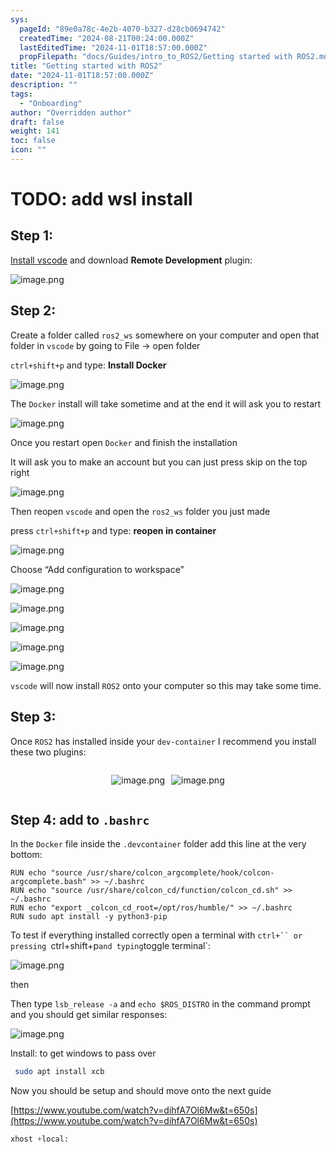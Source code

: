 ```yaml
---
sys:
  pageId: "89e0a78c-4e2b-4070-b327-d28cb0694742"
  createdTime: "2024-08-21T00:24:00.000Z"
  lastEditedTime: "2024-11-01T18:57:00.000Z"
  propFilepath: "docs/Guides/intro_to_ROS2/Getting started with ROS2.md"
title: "Getting started with ROS2"
date: "2024-11-01T18:57:00.000Z"
description: ""
tags:
  - "Onboarding"
author: "Overridden author"
draft: false
weight: 141
toc: false
icon: ""
---
```


# TODO: add wsl install

## Step 1:

[Install vscode](https://code.visualstudio.com/download) and download **Remote Development** plugin:

![image.png](https://prod-files-secure.s3.us-west-2.amazonaws.com/d518164a-d88e-44d1-a4ee-3adb3bd8bce0/efb52993-1881-4a40-b95e-6f020334f022/image.png?X-Amz-Algorithm=AWS4-HMAC-SHA256&X-Amz-Content-Sha256=UNSIGNED-PAYLOAD&X-Amz-Credential=ASIAZI2LB4666XV3UUGZ%2F20250426%2Fus-west-2%2Fs3%2Faws4_request&X-Amz-Date=20250426T190108Z&X-Amz-Expires=3600&X-Amz-Security-Token=IQoJb3JpZ2luX2VjELH%2F%2F%2F%2F%2F%2F%2F%2F%2F%2FwEaCXVzLXdlc3QtMiJGMEQCID4n%2BG0WtRtfmulWs3vhbCwGx%2Bv7D%2B21G0PlfBJEGnFwAiAE1uZ2k2e0H2ON%2B4BWe9ZyLCfQd%2BUBa%2Fa9K%2F7JLd%2Fo8ir%2FAwhKEAAaDDYzNzQyMzE4MzgwNSIMmSA0CtQn0jGX%2B%2F0aKtwD7lXpOG1JpIizW%2FzdfY7tO%2Fmay9DVzu4DuPXKavN1OL1LnDFzoTRvHwQ2lUzSNIsbL7%2Fis8P1CGWmHPRhmTZgQs4TVKBHWAYlwTy8xLRwKqynKVo4%2BRUPdNZWq6vwuyziTUr5w7p%2Btag8nbWy2T3gai19%2B%2BmQelkGh1dlixVcKM3paBOPed4qZspSM4gmXf%2Bv9hjJJYR5%2FSW9XekWT4BhpsnqoWxKkKhMfdZQN6rRm%2FOVNhTYCziYuzwoU3hQyCdJlY42kvs8RgBWJnH%2B1j%2FWGJ4lXQNYHB0ejl2ZCURl682tHVuvVBNC77mGEx7n0%2Fio4CLtc8N2GIEu6qTvz0yBzEp9tus4IcuB28s6TZgAD8H4y%2BqJZ%2Fe90Zk27ClROLdjyBlcxK%2B0462LFmPSzBeTd4qtLGHaX38EF%2BDNFK8l9kbteVQPzHHQkELIGAkB0VGGBVVtcCWRdlusmWvxWWiTDfzGF0PpX46fwu4R1Z4pWIyDbRsWuaxo27M0IKeAn9qFUvO5dNeVIclVWCgG%2BpfgNZtmy4XKkB7Fi%2BD9xWNN4u%2FDoVCCtt3u2EE27a81BBGlbc48UUpHPmaAF291vAk90RUXYPIPM1P3C6XUjFK%2BGrYrqLahXb0ooHv9Sp0wh6m0wAY6pgG3e361BIQ316cm5Sapmc1Dp2nnAhVdDo1nVuaaXTitpntdbsHXT8%2BBQnpOoo%2F0bBBtB%2FD%2FeDa6lLkMo2bJEHs%2B3%2FIESmomfHLBaWOcXU1VjAoJVDRD5Omr4Q1bnmGYE2ZyGBb2jicn4ybn4BFaW%2B9nah5InJREykMMbckxEqgkRknTMlPUCMPp9bxBAUCSwdKwlOth03jdXxQtGHn7zcifoOtYpqJE&X-Amz-Signature=10a6e3f5321c7df7ea6dbc8cebd0f69513f59d1faf6aea8a931b582a4cb38454&X-Amz-SignedHeaders=host&x-id=GetObject)

## Step 2:

Create a folder called `ros2_ws` somewhere on your computer and open that folder in `vscode` by going to File → open folder 

`ctrl+shift+p` and type: **Install Docker**

![image.png](https://prod-files-secure.s3.us-west-2.amazonaws.com/d518164a-d88e-44d1-a4ee-3adb3bd8bce0/2269dc0e-1cd5-47ff-bceb-c04ad9b2eab0/image.png?X-Amz-Algorithm=AWS4-HMAC-SHA256&X-Amz-Content-Sha256=UNSIGNED-PAYLOAD&X-Amz-Credential=ASIAZI2LB4666XV3UUGZ%2F20250426%2Fus-west-2%2Fs3%2Faws4_request&X-Amz-Date=20250426T190108Z&X-Amz-Expires=3600&X-Amz-Security-Token=IQoJb3JpZ2luX2VjELH%2F%2F%2F%2F%2F%2F%2F%2F%2F%2FwEaCXVzLXdlc3QtMiJGMEQCID4n%2BG0WtRtfmulWs3vhbCwGx%2Bv7D%2B21G0PlfBJEGnFwAiAE1uZ2k2e0H2ON%2B4BWe9ZyLCfQd%2BUBa%2Fa9K%2F7JLd%2Fo8ir%2FAwhKEAAaDDYzNzQyMzE4MzgwNSIMmSA0CtQn0jGX%2B%2F0aKtwD7lXpOG1JpIizW%2FzdfY7tO%2Fmay9DVzu4DuPXKavN1OL1LnDFzoTRvHwQ2lUzSNIsbL7%2Fis8P1CGWmHPRhmTZgQs4TVKBHWAYlwTy8xLRwKqynKVo4%2BRUPdNZWq6vwuyziTUr5w7p%2Btag8nbWy2T3gai19%2B%2BmQelkGh1dlixVcKM3paBOPed4qZspSM4gmXf%2Bv9hjJJYR5%2FSW9XekWT4BhpsnqoWxKkKhMfdZQN6rRm%2FOVNhTYCziYuzwoU3hQyCdJlY42kvs8RgBWJnH%2B1j%2FWGJ4lXQNYHB0ejl2ZCURl682tHVuvVBNC77mGEx7n0%2Fio4CLtc8N2GIEu6qTvz0yBzEp9tus4IcuB28s6TZgAD8H4y%2BqJZ%2Fe90Zk27ClROLdjyBlcxK%2B0462LFmPSzBeTd4qtLGHaX38EF%2BDNFK8l9kbteVQPzHHQkELIGAkB0VGGBVVtcCWRdlusmWvxWWiTDfzGF0PpX46fwu4R1Z4pWIyDbRsWuaxo27M0IKeAn9qFUvO5dNeVIclVWCgG%2BpfgNZtmy4XKkB7Fi%2BD9xWNN4u%2FDoVCCtt3u2EE27a81BBGlbc48UUpHPmaAF291vAk90RUXYPIPM1P3C6XUjFK%2BGrYrqLahXb0ooHv9Sp0wh6m0wAY6pgG3e361BIQ316cm5Sapmc1Dp2nnAhVdDo1nVuaaXTitpntdbsHXT8%2BBQnpOoo%2F0bBBtB%2FD%2FeDa6lLkMo2bJEHs%2B3%2FIESmomfHLBaWOcXU1VjAoJVDRD5Omr4Q1bnmGYE2ZyGBb2jicn4ybn4BFaW%2B9nah5InJREykMMbckxEqgkRknTMlPUCMPp9bxBAUCSwdKwlOth03jdXxQtGHn7zcifoOtYpqJE&X-Amz-Signature=696a4e11f5e4d06eb31da8a7e66b1302dd2caf54184aa7d0a46d4f2159a704cc&X-Amz-SignedHeaders=host&x-id=GetObject)

The `Docker` install will take sometime and at the end it will ask you to restart

![image.png](https://prod-files-secure.s3.us-west-2.amazonaws.com/d518164a-d88e-44d1-a4ee-3adb3bd8bce0/ed233f78-be33-4b1f-b89c-9c346c0e961e/image.png?X-Amz-Algorithm=AWS4-HMAC-SHA256&X-Amz-Content-Sha256=UNSIGNED-PAYLOAD&X-Amz-Credential=ASIAZI2LB4666XV3UUGZ%2F20250426%2Fus-west-2%2Fs3%2Faws4_request&X-Amz-Date=20250426T190108Z&X-Amz-Expires=3600&X-Amz-Security-Token=IQoJb3JpZ2luX2VjELH%2F%2F%2F%2F%2F%2F%2F%2F%2F%2FwEaCXVzLXdlc3QtMiJGMEQCID4n%2BG0WtRtfmulWs3vhbCwGx%2Bv7D%2B21G0PlfBJEGnFwAiAE1uZ2k2e0H2ON%2B4BWe9ZyLCfQd%2BUBa%2Fa9K%2F7JLd%2Fo8ir%2FAwhKEAAaDDYzNzQyMzE4MzgwNSIMmSA0CtQn0jGX%2B%2F0aKtwD7lXpOG1JpIizW%2FzdfY7tO%2Fmay9DVzu4DuPXKavN1OL1LnDFzoTRvHwQ2lUzSNIsbL7%2Fis8P1CGWmHPRhmTZgQs4TVKBHWAYlwTy8xLRwKqynKVo4%2BRUPdNZWq6vwuyziTUr5w7p%2Btag8nbWy2T3gai19%2B%2BmQelkGh1dlixVcKM3paBOPed4qZspSM4gmXf%2Bv9hjJJYR5%2FSW9XekWT4BhpsnqoWxKkKhMfdZQN6rRm%2FOVNhTYCziYuzwoU3hQyCdJlY42kvs8RgBWJnH%2B1j%2FWGJ4lXQNYHB0ejl2ZCURl682tHVuvVBNC77mGEx7n0%2Fio4CLtc8N2GIEu6qTvz0yBzEp9tus4IcuB28s6TZgAD8H4y%2BqJZ%2Fe90Zk27ClROLdjyBlcxK%2B0462LFmPSzBeTd4qtLGHaX38EF%2BDNFK8l9kbteVQPzHHQkELIGAkB0VGGBVVtcCWRdlusmWvxWWiTDfzGF0PpX46fwu4R1Z4pWIyDbRsWuaxo27M0IKeAn9qFUvO5dNeVIclVWCgG%2BpfgNZtmy4XKkB7Fi%2BD9xWNN4u%2FDoVCCtt3u2EE27a81BBGlbc48UUpHPmaAF291vAk90RUXYPIPM1P3C6XUjFK%2BGrYrqLahXb0ooHv9Sp0wh6m0wAY6pgG3e361BIQ316cm5Sapmc1Dp2nnAhVdDo1nVuaaXTitpntdbsHXT8%2BBQnpOoo%2F0bBBtB%2FD%2FeDa6lLkMo2bJEHs%2B3%2FIESmomfHLBaWOcXU1VjAoJVDRD5Omr4Q1bnmGYE2ZyGBb2jicn4ybn4BFaW%2B9nah5InJREykMMbckxEqgkRknTMlPUCMPp9bxBAUCSwdKwlOth03jdXxQtGHn7zcifoOtYpqJE&X-Amz-Signature=eb1f58e955aa51b3895306554ebf9f84139e3d717bd8f730420ba7e54e157af5&X-Amz-SignedHeaders=host&x-id=GetObject)

Once you restart open `Docker` and finish the installation

It will ask you to make an account but you can just press skip on the top right

![image.png](https://prod-files-secure.s3.us-west-2.amazonaws.com/d518164a-d88e-44d1-a4ee-3adb3bd8bce0/21010ad9-1659-4fd9-9f59-9932a09b2a3d/image.png?X-Amz-Algorithm=AWS4-HMAC-SHA256&X-Amz-Content-Sha256=UNSIGNED-PAYLOAD&X-Amz-Credential=ASIAZI2LB4666XV3UUGZ%2F20250426%2Fus-west-2%2Fs3%2Faws4_request&X-Amz-Date=20250426T190108Z&X-Amz-Expires=3600&X-Amz-Security-Token=IQoJb3JpZ2luX2VjELH%2F%2F%2F%2F%2F%2F%2F%2F%2F%2FwEaCXVzLXdlc3QtMiJGMEQCID4n%2BG0WtRtfmulWs3vhbCwGx%2Bv7D%2B21G0PlfBJEGnFwAiAE1uZ2k2e0H2ON%2B4BWe9ZyLCfQd%2BUBa%2Fa9K%2F7JLd%2Fo8ir%2FAwhKEAAaDDYzNzQyMzE4MzgwNSIMmSA0CtQn0jGX%2B%2F0aKtwD7lXpOG1JpIizW%2FzdfY7tO%2Fmay9DVzu4DuPXKavN1OL1LnDFzoTRvHwQ2lUzSNIsbL7%2Fis8P1CGWmHPRhmTZgQs4TVKBHWAYlwTy8xLRwKqynKVo4%2BRUPdNZWq6vwuyziTUr5w7p%2Btag8nbWy2T3gai19%2B%2BmQelkGh1dlixVcKM3paBOPed4qZspSM4gmXf%2Bv9hjJJYR5%2FSW9XekWT4BhpsnqoWxKkKhMfdZQN6rRm%2FOVNhTYCziYuzwoU3hQyCdJlY42kvs8RgBWJnH%2B1j%2FWGJ4lXQNYHB0ejl2ZCURl682tHVuvVBNC77mGEx7n0%2Fio4CLtc8N2GIEu6qTvz0yBzEp9tus4IcuB28s6TZgAD8H4y%2BqJZ%2Fe90Zk27ClROLdjyBlcxK%2B0462LFmPSzBeTd4qtLGHaX38EF%2BDNFK8l9kbteVQPzHHQkELIGAkB0VGGBVVtcCWRdlusmWvxWWiTDfzGF0PpX46fwu4R1Z4pWIyDbRsWuaxo27M0IKeAn9qFUvO5dNeVIclVWCgG%2BpfgNZtmy4XKkB7Fi%2BD9xWNN4u%2FDoVCCtt3u2EE27a81BBGlbc48UUpHPmaAF291vAk90RUXYPIPM1P3C6XUjFK%2BGrYrqLahXb0ooHv9Sp0wh6m0wAY6pgG3e361BIQ316cm5Sapmc1Dp2nnAhVdDo1nVuaaXTitpntdbsHXT8%2BBQnpOoo%2F0bBBtB%2FD%2FeDa6lLkMo2bJEHs%2B3%2FIESmomfHLBaWOcXU1VjAoJVDRD5Omr4Q1bnmGYE2ZyGBb2jicn4ybn4BFaW%2B9nah5InJREykMMbckxEqgkRknTMlPUCMPp9bxBAUCSwdKwlOth03jdXxQtGHn7zcifoOtYpqJE&X-Amz-Signature=a8629b46f7ac8f751c7c776d971eda0076fc89f6b8d6df8969cf8001158391a9&X-Amz-SignedHeaders=host&x-id=GetObject)

Then reopen `vscode` and open the `ros2_ws` folder you just made

press `ctrl+shift+p` and type: **reopen in container**

![image.png](https://prod-files-secure.s3.us-west-2.amazonaws.com/d518164a-d88e-44d1-a4ee-3adb3bd8bce0/4e93b8c2-41ad-488c-8095-c74205196118/image.png?X-Amz-Algorithm=AWS4-HMAC-SHA256&X-Amz-Content-Sha256=UNSIGNED-PAYLOAD&X-Amz-Credential=ASIAZI2LB4666XV3UUGZ%2F20250426%2Fus-west-2%2Fs3%2Faws4_request&X-Amz-Date=20250426T190108Z&X-Amz-Expires=3600&X-Amz-Security-Token=IQoJb3JpZ2luX2VjELH%2F%2F%2F%2F%2F%2F%2F%2F%2F%2FwEaCXVzLXdlc3QtMiJGMEQCID4n%2BG0WtRtfmulWs3vhbCwGx%2Bv7D%2B21G0PlfBJEGnFwAiAE1uZ2k2e0H2ON%2B4BWe9ZyLCfQd%2BUBa%2Fa9K%2F7JLd%2Fo8ir%2FAwhKEAAaDDYzNzQyMzE4MzgwNSIMmSA0CtQn0jGX%2B%2F0aKtwD7lXpOG1JpIizW%2FzdfY7tO%2Fmay9DVzu4DuPXKavN1OL1LnDFzoTRvHwQ2lUzSNIsbL7%2Fis8P1CGWmHPRhmTZgQs4TVKBHWAYlwTy8xLRwKqynKVo4%2BRUPdNZWq6vwuyziTUr5w7p%2Btag8nbWy2T3gai19%2B%2BmQelkGh1dlixVcKM3paBOPed4qZspSM4gmXf%2Bv9hjJJYR5%2FSW9XekWT4BhpsnqoWxKkKhMfdZQN6rRm%2FOVNhTYCziYuzwoU3hQyCdJlY42kvs8RgBWJnH%2B1j%2FWGJ4lXQNYHB0ejl2ZCURl682tHVuvVBNC77mGEx7n0%2Fio4CLtc8N2GIEu6qTvz0yBzEp9tus4IcuB28s6TZgAD8H4y%2BqJZ%2Fe90Zk27ClROLdjyBlcxK%2B0462LFmPSzBeTd4qtLGHaX38EF%2BDNFK8l9kbteVQPzHHQkELIGAkB0VGGBVVtcCWRdlusmWvxWWiTDfzGF0PpX46fwu4R1Z4pWIyDbRsWuaxo27M0IKeAn9qFUvO5dNeVIclVWCgG%2BpfgNZtmy4XKkB7Fi%2BD9xWNN4u%2FDoVCCtt3u2EE27a81BBGlbc48UUpHPmaAF291vAk90RUXYPIPM1P3C6XUjFK%2BGrYrqLahXb0ooHv9Sp0wh6m0wAY6pgG3e361BIQ316cm5Sapmc1Dp2nnAhVdDo1nVuaaXTitpntdbsHXT8%2BBQnpOoo%2F0bBBtB%2FD%2FeDa6lLkMo2bJEHs%2B3%2FIESmomfHLBaWOcXU1VjAoJVDRD5Omr4Q1bnmGYE2ZyGBb2jicn4ybn4BFaW%2B9nah5InJREykMMbckxEqgkRknTMlPUCMPp9bxBAUCSwdKwlOth03jdXxQtGHn7zcifoOtYpqJE&X-Amz-Signature=0dcc2d8885bd474ba575dab11929383c530c8c50152e1e91b3509f9e75d7865f&X-Amz-SignedHeaders=host&x-id=GetObject)

Choose “Add configuration to workspace”

![image.png](https://prod-files-secure.s3.us-west-2.amazonaws.com/d518164a-d88e-44d1-a4ee-3adb3bd8bce0/9560b282-5060-4989-ba37-97e7b2c22476/image.png?X-Amz-Algorithm=AWS4-HMAC-SHA256&X-Amz-Content-Sha256=UNSIGNED-PAYLOAD&X-Amz-Credential=ASIAZI2LB4666XV3UUGZ%2F20250426%2Fus-west-2%2Fs3%2Faws4_request&X-Amz-Date=20250426T190108Z&X-Amz-Expires=3600&X-Amz-Security-Token=IQoJb3JpZ2luX2VjELH%2F%2F%2F%2F%2F%2F%2F%2F%2F%2FwEaCXVzLXdlc3QtMiJGMEQCID4n%2BG0WtRtfmulWs3vhbCwGx%2Bv7D%2B21G0PlfBJEGnFwAiAE1uZ2k2e0H2ON%2B4BWe9ZyLCfQd%2BUBa%2Fa9K%2F7JLd%2Fo8ir%2FAwhKEAAaDDYzNzQyMzE4MzgwNSIMmSA0CtQn0jGX%2B%2F0aKtwD7lXpOG1JpIizW%2FzdfY7tO%2Fmay9DVzu4DuPXKavN1OL1LnDFzoTRvHwQ2lUzSNIsbL7%2Fis8P1CGWmHPRhmTZgQs4TVKBHWAYlwTy8xLRwKqynKVo4%2BRUPdNZWq6vwuyziTUr5w7p%2Btag8nbWy2T3gai19%2B%2BmQelkGh1dlixVcKM3paBOPed4qZspSM4gmXf%2Bv9hjJJYR5%2FSW9XekWT4BhpsnqoWxKkKhMfdZQN6rRm%2FOVNhTYCziYuzwoU3hQyCdJlY42kvs8RgBWJnH%2B1j%2FWGJ4lXQNYHB0ejl2ZCURl682tHVuvVBNC77mGEx7n0%2Fio4CLtc8N2GIEu6qTvz0yBzEp9tus4IcuB28s6TZgAD8H4y%2BqJZ%2Fe90Zk27ClROLdjyBlcxK%2B0462LFmPSzBeTd4qtLGHaX38EF%2BDNFK8l9kbteVQPzHHQkELIGAkB0VGGBVVtcCWRdlusmWvxWWiTDfzGF0PpX46fwu4R1Z4pWIyDbRsWuaxo27M0IKeAn9qFUvO5dNeVIclVWCgG%2BpfgNZtmy4XKkB7Fi%2BD9xWNN4u%2FDoVCCtt3u2EE27a81BBGlbc48UUpHPmaAF291vAk90RUXYPIPM1P3C6XUjFK%2BGrYrqLahXb0ooHv9Sp0wh6m0wAY6pgG3e361BIQ316cm5Sapmc1Dp2nnAhVdDo1nVuaaXTitpntdbsHXT8%2BBQnpOoo%2F0bBBtB%2FD%2FeDa6lLkMo2bJEHs%2B3%2FIESmomfHLBaWOcXU1VjAoJVDRD5Omr4Q1bnmGYE2ZyGBb2jicn4ybn4BFaW%2B9nah5InJREykMMbckxEqgkRknTMlPUCMPp9bxBAUCSwdKwlOth03jdXxQtGHn7zcifoOtYpqJE&X-Amz-Signature=d01183b638fbe6594860f6a0d4d735eb6044eaa88077ca9dda3de0c42247bbbf&X-Amz-SignedHeaders=host&x-id=GetObject)

![image.png](https://prod-files-secure.s3.us-west-2.amazonaws.com/d518164a-d88e-44d1-a4ee-3adb3bd8bce0/2ee63f81-886b-48e8-a553-dc6e5eac99e4/image.png?X-Amz-Algorithm=AWS4-HMAC-SHA256&X-Amz-Content-Sha256=UNSIGNED-PAYLOAD&X-Amz-Credential=ASIAZI2LB4666XV3UUGZ%2F20250426%2Fus-west-2%2Fs3%2Faws4_request&X-Amz-Date=20250426T190108Z&X-Amz-Expires=3600&X-Amz-Security-Token=IQoJb3JpZ2luX2VjELH%2F%2F%2F%2F%2F%2F%2F%2F%2F%2FwEaCXVzLXdlc3QtMiJGMEQCID4n%2BG0WtRtfmulWs3vhbCwGx%2Bv7D%2B21G0PlfBJEGnFwAiAE1uZ2k2e0H2ON%2B4BWe9ZyLCfQd%2BUBa%2Fa9K%2F7JLd%2Fo8ir%2FAwhKEAAaDDYzNzQyMzE4MzgwNSIMmSA0CtQn0jGX%2B%2F0aKtwD7lXpOG1JpIizW%2FzdfY7tO%2Fmay9DVzu4DuPXKavN1OL1LnDFzoTRvHwQ2lUzSNIsbL7%2Fis8P1CGWmHPRhmTZgQs4TVKBHWAYlwTy8xLRwKqynKVo4%2BRUPdNZWq6vwuyziTUr5w7p%2Btag8nbWy2T3gai19%2B%2BmQelkGh1dlixVcKM3paBOPed4qZspSM4gmXf%2Bv9hjJJYR5%2FSW9XekWT4BhpsnqoWxKkKhMfdZQN6rRm%2FOVNhTYCziYuzwoU3hQyCdJlY42kvs8RgBWJnH%2B1j%2FWGJ4lXQNYHB0ejl2ZCURl682tHVuvVBNC77mGEx7n0%2Fio4CLtc8N2GIEu6qTvz0yBzEp9tus4IcuB28s6TZgAD8H4y%2BqJZ%2Fe90Zk27ClROLdjyBlcxK%2B0462LFmPSzBeTd4qtLGHaX38EF%2BDNFK8l9kbteVQPzHHQkELIGAkB0VGGBVVtcCWRdlusmWvxWWiTDfzGF0PpX46fwu4R1Z4pWIyDbRsWuaxo27M0IKeAn9qFUvO5dNeVIclVWCgG%2BpfgNZtmy4XKkB7Fi%2BD9xWNN4u%2FDoVCCtt3u2EE27a81BBGlbc48UUpHPmaAF291vAk90RUXYPIPM1P3C6XUjFK%2BGrYrqLahXb0ooHv9Sp0wh6m0wAY6pgG3e361BIQ316cm5Sapmc1Dp2nnAhVdDo1nVuaaXTitpntdbsHXT8%2BBQnpOoo%2F0bBBtB%2FD%2FeDa6lLkMo2bJEHs%2B3%2FIESmomfHLBaWOcXU1VjAoJVDRD5Omr4Q1bnmGYE2ZyGBb2jicn4ybn4BFaW%2B9nah5InJREykMMbckxEqgkRknTMlPUCMPp9bxBAUCSwdKwlOth03jdXxQtGHn7zcifoOtYpqJE&X-Amz-Signature=573aeac51076f0bd1808496a6b1b40db2d0990d791b510ba44989924f1995c4a&X-Amz-SignedHeaders=host&x-id=GetObject)

![image.png](https://prod-files-secure.s3.us-west-2.amazonaws.com/d518164a-d88e-44d1-a4ee-3adb3bd8bce0/ae1580b2-b048-407e-aed9-b584224a7a04/image.png?X-Amz-Algorithm=AWS4-HMAC-SHA256&X-Amz-Content-Sha256=UNSIGNED-PAYLOAD&X-Amz-Credential=ASIAZI2LB4666XV3UUGZ%2F20250426%2Fus-west-2%2Fs3%2Faws4_request&X-Amz-Date=20250426T190108Z&X-Amz-Expires=3600&X-Amz-Security-Token=IQoJb3JpZ2luX2VjELH%2F%2F%2F%2F%2F%2F%2F%2F%2F%2FwEaCXVzLXdlc3QtMiJGMEQCID4n%2BG0WtRtfmulWs3vhbCwGx%2Bv7D%2B21G0PlfBJEGnFwAiAE1uZ2k2e0H2ON%2B4BWe9ZyLCfQd%2BUBa%2Fa9K%2F7JLd%2Fo8ir%2FAwhKEAAaDDYzNzQyMzE4MzgwNSIMmSA0CtQn0jGX%2B%2F0aKtwD7lXpOG1JpIizW%2FzdfY7tO%2Fmay9DVzu4DuPXKavN1OL1LnDFzoTRvHwQ2lUzSNIsbL7%2Fis8P1CGWmHPRhmTZgQs4TVKBHWAYlwTy8xLRwKqynKVo4%2BRUPdNZWq6vwuyziTUr5w7p%2Btag8nbWy2T3gai19%2B%2BmQelkGh1dlixVcKM3paBOPed4qZspSM4gmXf%2Bv9hjJJYR5%2FSW9XekWT4BhpsnqoWxKkKhMfdZQN6rRm%2FOVNhTYCziYuzwoU3hQyCdJlY42kvs8RgBWJnH%2B1j%2FWGJ4lXQNYHB0ejl2ZCURl682tHVuvVBNC77mGEx7n0%2Fio4CLtc8N2GIEu6qTvz0yBzEp9tus4IcuB28s6TZgAD8H4y%2BqJZ%2Fe90Zk27ClROLdjyBlcxK%2B0462LFmPSzBeTd4qtLGHaX38EF%2BDNFK8l9kbteVQPzHHQkELIGAkB0VGGBVVtcCWRdlusmWvxWWiTDfzGF0PpX46fwu4R1Z4pWIyDbRsWuaxo27M0IKeAn9qFUvO5dNeVIclVWCgG%2BpfgNZtmy4XKkB7Fi%2BD9xWNN4u%2FDoVCCtt3u2EE27a81BBGlbc48UUpHPmaAF291vAk90RUXYPIPM1P3C6XUjFK%2BGrYrqLahXb0ooHv9Sp0wh6m0wAY6pgG3e361BIQ316cm5Sapmc1Dp2nnAhVdDo1nVuaaXTitpntdbsHXT8%2BBQnpOoo%2F0bBBtB%2FD%2FeDa6lLkMo2bJEHs%2B3%2FIESmomfHLBaWOcXU1VjAoJVDRD5Omr4Q1bnmGYE2ZyGBb2jicn4ybn4BFaW%2B9nah5InJREykMMbckxEqgkRknTMlPUCMPp9bxBAUCSwdKwlOth03jdXxQtGHn7zcifoOtYpqJE&X-Amz-Signature=27ee6ec9f07af5d6ca5b7f35ed72775412dc3f41f9f1482374630495684f86c8&X-Amz-SignedHeaders=host&x-id=GetObject)

![image.png](https://prod-files-secure.s3.us-west-2.amazonaws.com/d518164a-d88e-44d1-a4ee-3adb3bd8bce0/53255b28-f75e-430f-b9e3-c0ac8577e42b/image.png?X-Amz-Algorithm=AWS4-HMAC-SHA256&X-Amz-Content-Sha256=UNSIGNED-PAYLOAD&X-Amz-Credential=ASIAZI2LB4666XV3UUGZ%2F20250426%2Fus-west-2%2Fs3%2Faws4_request&X-Amz-Date=20250426T190108Z&X-Amz-Expires=3600&X-Amz-Security-Token=IQoJb3JpZ2luX2VjELH%2F%2F%2F%2F%2F%2F%2F%2F%2F%2FwEaCXVzLXdlc3QtMiJGMEQCID4n%2BG0WtRtfmulWs3vhbCwGx%2Bv7D%2B21G0PlfBJEGnFwAiAE1uZ2k2e0H2ON%2B4BWe9ZyLCfQd%2BUBa%2Fa9K%2F7JLd%2Fo8ir%2FAwhKEAAaDDYzNzQyMzE4MzgwNSIMmSA0CtQn0jGX%2B%2F0aKtwD7lXpOG1JpIizW%2FzdfY7tO%2Fmay9DVzu4DuPXKavN1OL1LnDFzoTRvHwQ2lUzSNIsbL7%2Fis8P1CGWmHPRhmTZgQs4TVKBHWAYlwTy8xLRwKqynKVo4%2BRUPdNZWq6vwuyziTUr5w7p%2Btag8nbWy2T3gai19%2B%2BmQelkGh1dlixVcKM3paBOPed4qZspSM4gmXf%2Bv9hjJJYR5%2FSW9XekWT4BhpsnqoWxKkKhMfdZQN6rRm%2FOVNhTYCziYuzwoU3hQyCdJlY42kvs8RgBWJnH%2B1j%2FWGJ4lXQNYHB0ejl2ZCURl682tHVuvVBNC77mGEx7n0%2Fio4CLtc8N2GIEu6qTvz0yBzEp9tus4IcuB28s6TZgAD8H4y%2BqJZ%2Fe90Zk27ClROLdjyBlcxK%2B0462LFmPSzBeTd4qtLGHaX38EF%2BDNFK8l9kbteVQPzHHQkELIGAkB0VGGBVVtcCWRdlusmWvxWWiTDfzGF0PpX46fwu4R1Z4pWIyDbRsWuaxo27M0IKeAn9qFUvO5dNeVIclVWCgG%2BpfgNZtmy4XKkB7Fi%2BD9xWNN4u%2FDoVCCtt3u2EE27a81BBGlbc48UUpHPmaAF291vAk90RUXYPIPM1P3C6XUjFK%2BGrYrqLahXb0ooHv9Sp0wh6m0wAY6pgG3e361BIQ316cm5Sapmc1Dp2nnAhVdDo1nVuaaXTitpntdbsHXT8%2BBQnpOoo%2F0bBBtB%2FD%2FeDa6lLkMo2bJEHs%2B3%2FIESmomfHLBaWOcXU1VjAoJVDRD5Omr4Q1bnmGYE2ZyGBb2jicn4ybn4BFaW%2B9nah5InJREykMMbckxEqgkRknTMlPUCMPp9bxBAUCSwdKwlOth03jdXxQtGHn7zcifoOtYpqJE&X-Amz-Signature=80e44b4b2de28a24a61852d18364b24f33ae18b2cb0a6f7d96f769d13e8154c7&X-Amz-SignedHeaders=host&x-id=GetObject)

![image.png](https://prod-files-secure.s3.us-west-2.amazonaws.com/d518164a-d88e-44d1-a4ee-3adb3bd8bce0/7c562767-5af9-4ffb-97d1-327bcdf4ee00/image.png?X-Amz-Algorithm=AWS4-HMAC-SHA256&X-Amz-Content-Sha256=UNSIGNED-PAYLOAD&X-Amz-Credential=ASIAZI2LB4666XV3UUGZ%2F20250426%2Fus-west-2%2Fs3%2Faws4_request&X-Amz-Date=20250426T190108Z&X-Amz-Expires=3600&X-Amz-Security-Token=IQoJb3JpZ2luX2VjELH%2F%2F%2F%2F%2F%2F%2F%2F%2F%2FwEaCXVzLXdlc3QtMiJGMEQCID4n%2BG0WtRtfmulWs3vhbCwGx%2Bv7D%2B21G0PlfBJEGnFwAiAE1uZ2k2e0H2ON%2B4BWe9ZyLCfQd%2BUBa%2Fa9K%2F7JLd%2Fo8ir%2FAwhKEAAaDDYzNzQyMzE4MzgwNSIMmSA0CtQn0jGX%2B%2F0aKtwD7lXpOG1JpIizW%2FzdfY7tO%2Fmay9DVzu4DuPXKavN1OL1LnDFzoTRvHwQ2lUzSNIsbL7%2Fis8P1CGWmHPRhmTZgQs4TVKBHWAYlwTy8xLRwKqynKVo4%2BRUPdNZWq6vwuyziTUr5w7p%2Btag8nbWy2T3gai19%2B%2BmQelkGh1dlixVcKM3paBOPed4qZspSM4gmXf%2Bv9hjJJYR5%2FSW9XekWT4BhpsnqoWxKkKhMfdZQN6rRm%2FOVNhTYCziYuzwoU3hQyCdJlY42kvs8RgBWJnH%2B1j%2FWGJ4lXQNYHB0ejl2ZCURl682tHVuvVBNC77mGEx7n0%2Fio4CLtc8N2GIEu6qTvz0yBzEp9tus4IcuB28s6TZgAD8H4y%2BqJZ%2Fe90Zk27ClROLdjyBlcxK%2B0462LFmPSzBeTd4qtLGHaX38EF%2BDNFK8l9kbteVQPzHHQkELIGAkB0VGGBVVtcCWRdlusmWvxWWiTDfzGF0PpX46fwu4R1Z4pWIyDbRsWuaxo27M0IKeAn9qFUvO5dNeVIclVWCgG%2BpfgNZtmy4XKkB7Fi%2BD9xWNN4u%2FDoVCCtt3u2EE27a81BBGlbc48UUpHPmaAF291vAk90RUXYPIPM1P3C6XUjFK%2BGrYrqLahXb0ooHv9Sp0wh6m0wAY6pgG3e361BIQ316cm5Sapmc1Dp2nnAhVdDo1nVuaaXTitpntdbsHXT8%2BBQnpOoo%2F0bBBtB%2FD%2FeDa6lLkMo2bJEHs%2B3%2FIESmomfHLBaWOcXU1VjAoJVDRD5Omr4Q1bnmGYE2ZyGBb2jicn4ybn4BFaW%2B9nah5InJREykMMbckxEqgkRknTMlPUCMPp9bxBAUCSwdKwlOth03jdXxQtGHn7zcifoOtYpqJE&X-Amz-Signature=a5ea38736a71b450dc7d266ff5feee641e0b69a8a281e2928c7e8c567edd2926&X-Amz-SignedHeaders=host&x-id=GetObject)

`vscode` will now install `ROS2` onto your computer so this may take some time.

## Step 3:

Once `ROS2` has installed inside your `dev-container` I recommend you install these two plugins:

<div style="display: flex;flex-direction: row; column-gap:10px; max-width: 630px;justify-content: center;">
<div>

![image.png](https://prod-files-secure.s3.us-west-2.amazonaws.com/d518164a-d88e-44d1-a4ee-3adb3bd8bce0/3fc3d550-5a54-4ba1-ba6b-faa01cdb7369/image.png?X-Amz-Algorithm=AWS4-HMAC-SHA256&X-Amz-Content-Sha256=UNSIGNED-PAYLOAD&X-Amz-Credential=ASIAZI2LB466UQMI3IY5%2F20250426%2Fus-west-2%2Fs3%2Faws4_request&X-Amz-Date=20250426T190112Z&X-Amz-Expires=3600&X-Amz-Security-Token=IQoJb3JpZ2luX2VjELH%2F%2F%2F%2F%2F%2F%2F%2F%2F%2FwEaCXVzLXdlc3QtMiJHMEUCIQDBoYvphRYAmB%2B8c8QGXwWYVd6plxaVD3ELAEYKgvTzaQIgJKyUYRNrtvd5osFen65uMwMBS7WAJszYMX8dUhndJ0sq%2FwMIShAAGgw2Mzc0MjMxODM4MDUiDFw5S1P7wrnQBq%2FGMircA9SknAi3pigKabyucvlkmNo6A%2Fa%2B3rQ%2Fl9s5ZCkgrKMFgUGQdEa5gd6Wn2nrP6SPtSMRlR8glqDFYirnqFqlWwHSRcN2%2FNIkBN3KRa1AQQi9bAVE1QEpirQRj5CcyleIQ0e3dVOeUjDCtAd%2FblJum40Mfo%2BpJ4J8RBmSGIq%2FaERudZPAwZfENNL5yDMKtng%2F4WNq1zyzh46t0H36vX2zma%2FSNfuNx5cDWXGrr6S5fw8NjSUCMlEda%2FERjouillXYi815FJFfla7jnpF4cJxhiorJXgNKRRqJQBZMUoLvScNbV5ZSHz3DF8bpMr%2BghLO3zi4h7eJtLU6rCfKR6uy8bCTZCEKkUm3skBlcK8EByDuR2fzgAlQ4eghRD9GDZbus%2FnKn1NKaUTkY7x7zDKrGHcuyh4ECPCjxHlIcy%2F4tjxnbw2%2BjryVjT%2BPjCUa%2Bl8ghMH8f2zljUKClOe0rwkVWm%2BzGI5WWVaDInPxTy%2Flsx5e%2BbdRfeNYij%2B9Wm8xrjAmDrErthKKfIxe1jnOXghJyaGh9Vq6IzpsjzfhjRddvVauPwSDyBF9YQuvDEx7CD1G6enko6YPpgAsyQcfQHpg%2FlvLV4%2F0E4bpUSo16YFmJIqnyrJoJjZY95T5f22wXMMOptMAGOqUBwYC42NjhKSl3ZVSOC0KARUFJOAzLstN1IEvkpaVb1%2FTkXt4tjNNQH1dMWV%2BJzcaPsUZYnvKAo8KdK4VTbAdpOArE9PxiX09kOBzGZvqZexlsrSK6wQY4fCAbcvglHGzYki0RHe8pAHcWRIyZdAyHAGenW1BLvHQ3O%2F0bqRVjoDQYcvBom6qOEWXOm1MTmfvUrFsP7ZNHo84zbf369nd4tpSGrMbX&X-Amz-Signature=2a28bd0eeb0c6d7400b373f943fa34952369f2d9501da02e6382297fe7801d44&X-Amz-SignedHeaders=host&x-id=GetObject)

</div>
<div>

![image.png](https://prod-files-secure.s3.us-west-2.amazonaws.com/d518164a-d88e-44d1-a4ee-3adb3bd8bce0/d994cc66-13c2-4093-a5a3-f84cf4601a82/image.png?X-Amz-Algorithm=AWS4-HMAC-SHA256&X-Amz-Content-Sha256=UNSIGNED-PAYLOAD&X-Amz-Credential=ASIAZI2LB4663VW4AXQ3%2F20250426%2Fus-west-2%2Fs3%2Faws4_request&X-Amz-Date=20250426T190113Z&X-Amz-Expires=3600&X-Amz-Security-Token=IQoJb3JpZ2luX2VjELH%2F%2F%2F%2F%2F%2F%2F%2F%2F%2FwEaCXVzLXdlc3QtMiJHMEUCIQD6YvCjWaZYrWzrt06qSJOoEjwsSe2WoLIQAv73PP9BMgIgW55TIO5Fql2JuZmgRVZTq71Xqe5oXk2PxeAGpDePrxsq%2FwMIShAAGgw2Mzc0MjMxODM4MDUiDBgkO4LG4CktEZ504ircAw40bvXQy2fZq97ftWkiBER0n3c8F1ltOUrymcUxPyHDcHk1xDLZFI2%2FylNhs%2FrffNO6h6yZ5KbW4ItI%2Bipcpvjr6xn41DNtGLr%2BrUJjdWjbmOJxRa%2Fc33IM3r6moTy9%2F3vmtOkhSO4FNIkCKic%2BA7pSM0Q0JNfosbUz%2Fn9AQudS9KfZIAaTwrK2FhV7c9pD1llyl0W0Tw%2BiLyhIvTMQ8%2Bplcl8Tz4JqDf2RPpVwx64k9ShoUtYB1gEsFGak5himz06FbqwN2hlgisWqf5H6bIu93RqweD1NBhOdWmAPO%2FDMF0OFq3gwHrvL977ZWpb5ogJT4LCacAOlhmzTFRiAI7MyxbMFOhttXU4RwNpGVdXwEPsKKGxavjJp3ITKCu%2FPsh9IpOx4e%2BuT%2ButrRfGyvmCEouApRzE1jcf6jdRNAR1PUnhGL%2Begog%2F%2Fovk1t0Thh3lby%2F8mYuWy7wPnLV8L6cMuj9Drxsz2PGcpHkrvJ0BjQ8A05DJkWL5kG4KYLxQjiq6YwDYaOMvpas41bPeJ114d3fbs1KJLBbPbwZyS1hSWsNqqnuPAL4LBTmCBxyN224GVce3GKRSnLNvuwVuvruJtrbPtBr8%2FVo11%2BcIIRgCFUil4pr0y91mMoyvPMMuptMAGOqUBecaXDjvHuhAZwg2ejypwhEJIY4AsKAJIZHUQqjWR1NTCliGkgR6pvGYouYzZ%2FLY1dx06hxp2VmaOPNdXRmCCnHMXR2yxkY321paN439aKNo1PT6vkhJeX9otFgU7r4W0NwHfrJugirqhgRkeLsmQ2YjEC6v1wcF6DOBrvMvI7saj%2BOecotxp0QTA1CL1yT9%2BJDGgMnF4hSgrEwtx5T3CzEjp7LtE&X-Amz-Signature=120bf4d8375e58f425632ead09af938fcac2a0875d307b37066952c1001c1fac&X-Amz-SignedHeaders=host&x-id=GetObject)

</div>
</div>

## Step 4: add to `.bashrc`

In the `Docker` file inside the `.devcontainer` folder add this line at the very bottom: 

```docker
RUN echo "source /usr/share/colcon_argcomplete/hook/colcon-argcomplete.bash" >> ~/.bashrc
RUN echo "source /usr/share/colcon_cd/function/colcon_cd.sh" >> ~/.bashrc
RUN echo "export _colcon_cd_root=/opt/ros/humble/" >> ~/.bashrc
RUN sudo apt install -y python3-pip 
```

To test if everything installed correctly open a terminal with `ctrl+`` or pressing `ctrl+shift+p` and typing `toggle terminal`:

![image.png](https://prod-files-secure.s3.us-west-2.amazonaws.com/d518164a-d88e-44d1-a4ee-3adb3bd8bce0/6a4943d8-b04e-4c02-9a58-775f3384d1a5/image.png?X-Amz-Algorithm=AWS4-HMAC-SHA256&X-Amz-Content-Sha256=UNSIGNED-PAYLOAD&X-Amz-Credential=ASIAZI2LB4666XV3UUGZ%2F20250426%2Fus-west-2%2Fs3%2Faws4_request&X-Amz-Date=20250426T190108Z&X-Amz-Expires=3600&X-Amz-Security-Token=IQoJb3JpZ2luX2VjELH%2F%2F%2F%2F%2F%2F%2F%2F%2F%2FwEaCXVzLXdlc3QtMiJGMEQCID4n%2BG0WtRtfmulWs3vhbCwGx%2Bv7D%2B21G0PlfBJEGnFwAiAE1uZ2k2e0H2ON%2B4BWe9ZyLCfQd%2BUBa%2Fa9K%2F7JLd%2Fo8ir%2FAwhKEAAaDDYzNzQyMzE4MzgwNSIMmSA0CtQn0jGX%2B%2F0aKtwD7lXpOG1JpIizW%2FzdfY7tO%2Fmay9DVzu4DuPXKavN1OL1LnDFzoTRvHwQ2lUzSNIsbL7%2Fis8P1CGWmHPRhmTZgQs4TVKBHWAYlwTy8xLRwKqynKVo4%2BRUPdNZWq6vwuyziTUr5w7p%2Btag8nbWy2T3gai19%2B%2BmQelkGh1dlixVcKM3paBOPed4qZspSM4gmXf%2Bv9hjJJYR5%2FSW9XekWT4BhpsnqoWxKkKhMfdZQN6rRm%2FOVNhTYCziYuzwoU3hQyCdJlY42kvs8RgBWJnH%2B1j%2FWGJ4lXQNYHB0ejl2ZCURl682tHVuvVBNC77mGEx7n0%2Fio4CLtc8N2GIEu6qTvz0yBzEp9tus4IcuB28s6TZgAD8H4y%2BqJZ%2Fe90Zk27ClROLdjyBlcxK%2B0462LFmPSzBeTd4qtLGHaX38EF%2BDNFK8l9kbteVQPzHHQkELIGAkB0VGGBVVtcCWRdlusmWvxWWiTDfzGF0PpX46fwu4R1Z4pWIyDbRsWuaxo27M0IKeAn9qFUvO5dNeVIclVWCgG%2BpfgNZtmy4XKkB7Fi%2BD9xWNN4u%2FDoVCCtt3u2EE27a81BBGlbc48UUpHPmaAF291vAk90RUXYPIPM1P3C6XUjFK%2BGrYrqLahXb0ooHv9Sp0wh6m0wAY6pgG3e361BIQ316cm5Sapmc1Dp2nnAhVdDo1nVuaaXTitpntdbsHXT8%2BBQnpOoo%2F0bBBtB%2FD%2FeDa6lLkMo2bJEHs%2B3%2FIESmomfHLBaWOcXU1VjAoJVDRD5Omr4Q1bnmGYE2ZyGBb2jicn4ybn4BFaW%2B9nah5InJREykMMbckxEqgkRknTMlPUCMPp9bxBAUCSwdKwlOth03jdXxQtGHn7zcifoOtYpqJE&X-Amz-Signature=278c1520fb1f301a7ee9e3ba73f7493ad659f174e69f0d2039f903379da6856d&X-Amz-SignedHeaders=host&x-id=GetObject)

then 

Then type `lsb_release -a` and `echo $ROS_DISTRO` in the command prompt and you should get similar responses:

![image.png](https://prod-files-secure.s3.us-west-2.amazonaws.com/d518164a-d88e-44d1-a4ee-3adb3bd8bce0/3e635dec-a805-4e85-8b9e-d000e5b71a4e/image.png?X-Amz-Algorithm=AWS4-HMAC-SHA256&X-Amz-Content-Sha256=UNSIGNED-PAYLOAD&X-Amz-Credential=ASIAZI2LB4666XV3UUGZ%2F20250426%2Fus-west-2%2Fs3%2Faws4_request&X-Amz-Date=20250426T190108Z&X-Amz-Expires=3600&X-Amz-Security-Token=IQoJb3JpZ2luX2VjELH%2F%2F%2F%2F%2F%2F%2F%2F%2F%2FwEaCXVzLXdlc3QtMiJGMEQCID4n%2BG0WtRtfmulWs3vhbCwGx%2Bv7D%2B21G0PlfBJEGnFwAiAE1uZ2k2e0H2ON%2B4BWe9ZyLCfQd%2BUBa%2Fa9K%2F7JLd%2Fo8ir%2FAwhKEAAaDDYzNzQyMzE4MzgwNSIMmSA0CtQn0jGX%2B%2F0aKtwD7lXpOG1JpIizW%2FzdfY7tO%2Fmay9DVzu4DuPXKavN1OL1LnDFzoTRvHwQ2lUzSNIsbL7%2Fis8P1CGWmHPRhmTZgQs4TVKBHWAYlwTy8xLRwKqynKVo4%2BRUPdNZWq6vwuyziTUr5w7p%2Btag8nbWy2T3gai19%2B%2BmQelkGh1dlixVcKM3paBOPed4qZspSM4gmXf%2Bv9hjJJYR5%2FSW9XekWT4BhpsnqoWxKkKhMfdZQN6rRm%2FOVNhTYCziYuzwoU3hQyCdJlY42kvs8RgBWJnH%2B1j%2FWGJ4lXQNYHB0ejl2ZCURl682tHVuvVBNC77mGEx7n0%2Fio4CLtc8N2GIEu6qTvz0yBzEp9tus4IcuB28s6TZgAD8H4y%2BqJZ%2Fe90Zk27ClROLdjyBlcxK%2B0462LFmPSzBeTd4qtLGHaX38EF%2BDNFK8l9kbteVQPzHHQkELIGAkB0VGGBVVtcCWRdlusmWvxWWiTDfzGF0PpX46fwu4R1Z4pWIyDbRsWuaxo27M0IKeAn9qFUvO5dNeVIclVWCgG%2BpfgNZtmy4XKkB7Fi%2BD9xWNN4u%2FDoVCCtt3u2EE27a81BBGlbc48UUpHPmaAF291vAk90RUXYPIPM1P3C6XUjFK%2BGrYrqLahXb0ooHv9Sp0wh6m0wAY6pgG3e361BIQ316cm5Sapmc1Dp2nnAhVdDo1nVuaaXTitpntdbsHXT8%2BBQnpOoo%2F0bBBtB%2FD%2FeDa6lLkMo2bJEHs%2B3%2FIESmomfHLBaWOcXU1VjAoJVDRD5Omr4Q1bnmGYE2ZyGBb2jicn4ybn4BFaW%2B9nah5InJREykMMbckxEqgkRknTMlPUCMPp9bxBAUCSwdKwlOth03jdXxQtGHn7zcifoOtYpqJE&X-Amz-Signature=1fd5e916a9c770b49e85d916b7217bcedcf5f95f79960513190df8817ca67bab&X-Amz-SignedHeaders=host&x-id=GetObject)

Install:  to get windows to pass over

```bash
 sudo apt install xcb
```

Now you should be setup and should move onto the next guide 

[https://www.youtube.com/watch?v=dihfA7Ol6Mw&t=650s](https://www.youtube.com/watch?v=dihfA7Ol6Mw&t=650s)

```python
xhost +local:
```
